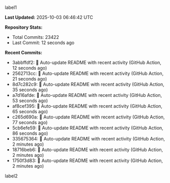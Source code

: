 
label1 
<!-- ACTIVITY_START -->
**Last Updated:** 2025-10-03 06:46:42 UTC

**Repository Stats:**
- Total Commits: 23422
- Last Commit: 12 seconds ago

**Recent Commits:**
- 3abbffdf2: 🤖 Auto-update README with recent activity (GitHub Action, 12 seconds ago)
- 2562713cc: 🤖 Auto-update README with recent activity (GitHub Action, 21 seconds ago)
- 8d7c282c9: 🤖 Auto-update README with recent activity (GitHub Action, 35 seconds ago)
- a7d16afde: 🤖 Auto-update README with recent activity (GitHub Action, 53 seconds ago)
- af8cef395: 🤖 Auto-update README with recent activity (GitHub Action, 65 seconds ago)
- c265d690a: 🤖 Auto-update README with recent activity (GitHub Action, 77 seconds ago)
- 5cb6efe59: 🤖 Auto-update README with recent activity (GitHub Action, 86 seconds ago)
- 335675364: 🤖 Auto-update README with recent activity (GitHub Action, 2 minutes ago)
- 18716beb6: 🤖 Auto-update README with recent activity (GitHub Action, 2 minutes ago)
- 1750f3d83: 🤖 Auto-update README with recent activity (GitHub Action, 2 minutes ago)
<!-- ACTIVITY_END -->

label2
